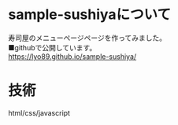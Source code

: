 # sample-sushiyaについて

寿司屋のメニューページページを作ってみました。 <br>
■githubで公開しています。<br>
<https://lyo89.github.io/sample-sushiya/>
# 技術
html/css/javascript  
